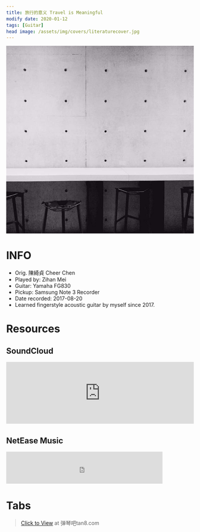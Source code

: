 ```yaml
---
title: 旅行的意义 Travel is Meaningful
modify date: 2020-01-12
tags: [Guitar]
head image: /assets/img/covers/literaturecover.jpg
---
```


![TravelIsMeaningfulCover](../../assets/img/02literature/00guitar/2017-08-20旅行的意义/travelismeaningfulcover.jpg)

# INFO
* Orig. 陳綺貞 Cheer Chen
* Played by: Zihan Mei
* Guitar: Yamaha FG830
* Pickup: Samsung Note 3 Recorder
* Date recorded: 2017-08-20
* Learned fingerstyle acoustic guitar by myself since 2017.

# Resources

## SoundCloud

<iframe width="100%" height="166" scrolling="no" frameborder="no" allow="autoplay" src="https://w.soundcloud.com/player/?url=https%3A//api.soundcloud.com/tracks/741228013&color=%23fd746c&auto_play=false&hide_related=false&show_comments=true&show_user=true&show_reposts=false&show_teaser=true"></iframe>

## NetEase Music

<iframe frameborder="no" border="0" marginwidth="0" marginheight="0" width=420 height=86 src="https://music.163.com/outchain/player?type=3&id=1370547478&auto=0&height=66"></iframe>

# Tabs

> [Click to View](http://www.tan8.com/jitapu-54151.html) at 弹琴吧tan8.com
